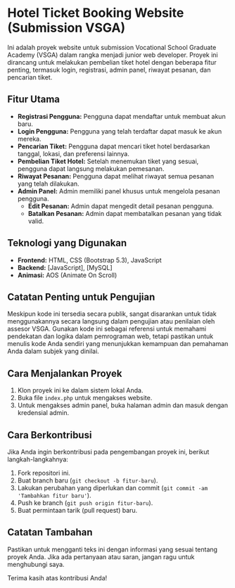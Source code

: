 # Hotel Ticket Booking Website (Submission VSGA)

Ini adalah proyek website untuk submission Vocational School Graduate Academy (VSGA) dalam rangka menjadi junior web developer. Proyek ini dirancang untuk melakukan pembelian tiket hotel dengan beberapa fitur penting, termasuk login, registrasi, admin panel, riwayat pesanan, dan pencarian tiket.

## Fitur Utama
- **Registrasi Pengguna:** Pengguna dapat mendaftar untuk membuat akun baru.
- **Login Pengguna:** Pengguna yang telah terdaftar dapat masuk ke akun mereka.
- **Pencarian Tiket:** Pengguna dapat mencari tiket hotel berdasarkan tanggal, lokasi, dan preferensi lainnya.
- **Pembelian Tiket Hotel:** Setelah menemukan tiket yang sesuai, pengguna dapat langsung melakukan pemesanan.
- **Riwayat Pesanan:** Pengguna dapat melihat riwayat semua pesanan yang telah dilakukan.
- **Admin Panel:** Admin memiliki panel khusus untuk mengelola pesanan pengguna.
    - **Edit Pesanan:** Admin dapat mengedit detail pesanan pengguna.
    - **Batalkan Pesanan:** Admin dapat membatalkan pesanan yang tidak valid.

## Teknologi yang Digunakan
- **Frontend:** HTML, CSS (Bootstrap 5.3), JavaScript
- **Backend:** [JavaScript], [MySQL]
- **Animasi:** AOS (Animate On Scroll)

## Catatan Penting untuk Pengujian
Meskipun kode ini tersedia secara publik, sangat disarankan untuk tidak menggunakannya secara langsung dalam pengujian atau penilaian oleh assesor VSGA. Gunakan kode ini sebagai referensi untuk memahami pendekatan dan logika dalam pemrograman web, tetapi pastikan untuk menulis kode Anda sendiri yang menunjukkan kemampuan dan pemahaman Anda dalam subjek yang dinilai.

## Cara Menjalankan Proyek
1. Klon proyek ini ke dalam sistem lokal Anda.
2. Buka file `index.php` untuk mengakses website.
3. Untuk mengakses admin panel, buka halaman admin dan masuk dengan kredensial admin.

## Cara Berkontribusi
Jika Anda ingin berkontribusi pada pengembangan proyek ini, berikut langkah-langkahnya:
1. Fork repositori ini.
2. Buat branch baru (`git checkout -b fitur-baru`).
3. Lakukan perubahan yang diperlukan dan commit (`git commit -am 'Tambahkan fitur baru'`).
4. Push ke branch (`git push origin fitur-baru`).
5. Buat permintaan tarik (pull request) baru.

## Catatan Tambahan
Pastikan untuk mengganti teks ini dengan informasi yang sesuai tentang proyek Anda. Jika ada pertanyaan atau saran, jangan ragu untuk menghubungi saya.

Terima kasih atas kontribusi Anda!
